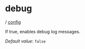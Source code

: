 # debug

/ [config](/ref/config/index.md) 

If true, enables debug log messages.

*Default value*: `false`
